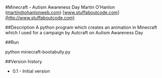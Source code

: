 #Minecraft - Autism Awareness Day
Martin O'Hanlon (martin@ohanlonweb.com)
[www.stuffaboutcode.com](http://www.stuffaboutcode.com)

##Description
A python program which creates an animation in Minecraft which I used for a campaign by Autcraft on Autism Awareness Day

##Run

python minecraft-bootabully.py

##Version history
* 0.1 - Initial version
